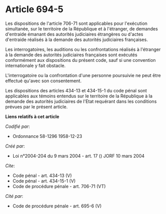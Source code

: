 # Article 694-5

Les dispositions de l'article 706-71 sont applicables pour l'exécution simultanée, sur le territoire de la République et à
l'étranger, de demandes d'entraide émanant des autorités judiciaires étrangères ou d'actes d'entraide réalisés à la demande
des autorités judiciaires françaises. 

Les interrogatoires, les auditions ou les confrontations réalisés à l'étranger à la demande des autorités judiciaires
françaises sont exécutés conformément aux dispositions du présent code, sauf si une convention internationale y fait
obstacle. 

L'interrogatoire ou la confrontation d'une personne poursuivie ne peut être effectué qu'avec son consentement. 

Les dispositions des articles 434-13 et 434-15-1 du code pénal sont applicables aux témoins entendus sur le territoire de la
République à la demande des autorités judiciaires de l'Etat requérant dans les conditions prévues par le présent article.

**Liens relatifs à cet article**

_Codifié par_:

  - Ordonnance 58-1296 1958-12-23

_Créé par_:

  - Loi n°2004-204 du 9 mars 2004 - art. 17 () JORF 10 mars 2004

_Cite_:

  - Code pénal - art. 434-13 (V)
  - Code pénal - art. 434-15-1 (V)
  - Code de procédure pénale - art. 706-71 (VT)

_Cité par_:

  - Code de procédure pénale - art. 695-6 (V)
